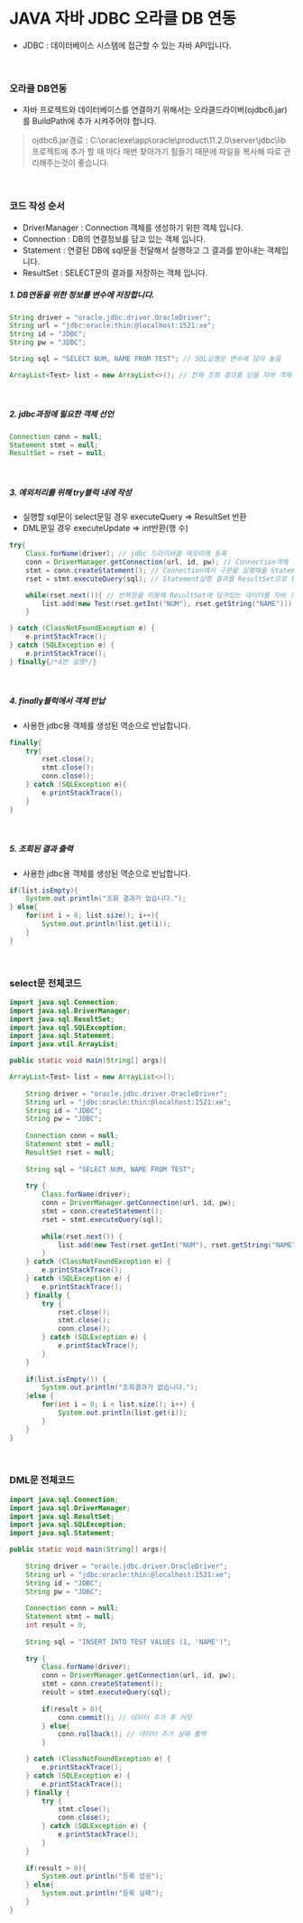 # JAVA 자바 JDBC 오라클 DB 연동
- JDBC : 데이터베이스 시스템에 접근할 수 있는 자바 API입니다.

<br>

### 오라클 DB연동
- 자바 프로젝트와 데이터베이스를 연결하기 위해서는 오라클드라이버(ojdbc6.jar)를 BuildPath에 추가 시켜주어야 합니다.

> ojdbc6.jar경로 : C:\oraclexe\app\oracle\product\11.2.0\server\jdbc\lib
> 프로젝트에 추가 할 때 마다 매번 찾아가기 힘들기 때문에 파일을 복사해 따로 관리해주는것이 좋습니다.

<br>

### 코드 작성 순서
- DriverManager : Connection 객체를 생성하기 위한 객체 입니다.
- Connection : DB의 연결정보를 담고 있는 객체 입니다.
- Statement : 연결된 DB에 sql문을 전달해서 실행하고 그 결과를 받아내는 객체입니다.
- ResultSet : SELECT문의 결과를 저장하는 객체 입니다.
##### 1. DB연동을 위한 정보를 변수에 저장합니다.
```java
String driver = "oracle.jdbc.driver.OracleDriver";
String url = "jdbc:oracle:thin:@localhost:1521:xe";
String id = "JDBC";
String pw = "JDBC";

String sql = "SELECT NUM, NAME FROM TEST"; // SQL실행문 변수에 담아 놓음

ArrayList<Test> list = new ArrayList<>(); // 전체 조회 결과를 담을 자바 객체
```

<br>

##### 2. jdbc과정에 필요한 객체 선언
```java
Connection conn = null;
Statement stmt = null;
ResultSet = rset = null;
```

<br>

##### 3. 예외처리를 위해 try블럭 내에 작성
- 실행할 sql문이 select문일 경우 executeQuery => ResultSet 반환
- DML문일 경우 executeUpdate => int반환(행 수)
```java
try{
    Class.forName(driver); // jdbc 드라이버를 메모리에 등록
    conn = DriverManager.getConnection(url, id, pw); // Connection객체 생성 DB연결
    stmt = conn.createStatement(); // Connection에서 구문을 실행해줄 Statement객체 생성
    rset = stmt.executeQuery(sql); // Statement실행 결과를 ResultSet으로 받아서 사용

    while(rset.next()){ // 반복문을 이용해 ResultSet에 담겨있는 데이터를 자바 객체에 옮김
        list.add(new Test(rset.getInt("NUM"), rset.getString("NAME")));
    }

} catch (ClassNotFoundException e) {
	e.printStackTrace();
} catch (SQLException e) {
	e.printStackTrace();
} finally{/*4번 설명*/}
```

<br>

##### 4. finally블럭에서 객체 반납
- 사용한 jdbc용 객체를 생성된 역순으로 반납합니다.
```java
finally{
    try{
        rset.close();
        stmt.close();
        conn.close();
    } catch (SQLException e){
        e.printStackTrace();
    }
}
```

<br>

##### 5. 조회된 결과 출력
- 사용한 jdbc용 객체를 생성된 역순으로 반납합니다.
```java
if(list.isEmpty){
    System.out.println("조회 결과가 없습니다.");
} else{
    for(int i = 0; list.size(); i++){
        System.out.println(list.get(i));
    }
}
```

<br>

### select문 전체코드
```java
import java.sql.Connection;
import java.sql.DriverManager;
import java.sql.ResultSet;
import java.sql.SQLException;
import java.sql.Statement;
import java.util.ArrayList;

public static void main(String[] args){

ArrayList<Test> list = new ArrayList<>();
		
	String driver = "oracle.jdbc.driver.OracleDriver";
	String url = "jdbc:oracle:thin:@localhost:1521:xe";
	String id = "JDBC";
	String pw = "JDBC";
		
	Connection conn = null;
	Statement stmt = null;
	ResultSet rset = null;
		
	String sql = "SELECT NUM, NAME FROM TEST";
		
	try {
		Class.forName(driver);
		conn = DriverManager.getConnection(url, id, pw);
		stmt = conn.createStatement();
		rset = stmt.executeQuery(sql);
			
		while(rset.next()) {
			list.add(new Test(rset.getInt("NUM"), rset.getString("NAME")));
		}
	} catch (ClassNotFoundException e) {
		e.printStackTrace();
	} catch (SQLException e) {
		e.printStackTrace();
	} finally {
		try {
			rset.close();
			stmt.close();
			conn.close();
		} catch (SQLException e) {
			e.printStackTrace();
		}
	}
		
	if(list.isEmpty()) {
		System.out.println("조회결과가 없습니다.");
	}else {
		for(int i = 0; i < list.size(); i++) {
			System.out.println(list.get(i));
		}
	}
}
```

<br>

### DML문 전체코드
```java
import java.sql.Connection;
import java.sql.DriverManager;
import java.sql.ResultSet;
import java.sql.SQLException;
import java.sql.Statement;

public static void main(String[] args){
		
	String driver = "oracle.jdbc.driver.OracleDriver";
	String url = "jdbc:oracle:thin:@localhost:1521:xe";
	String id = "JDBC";
	String pw = "JDBC";
		
	Connection conn = null;
	Statement stmt = null;
	int result = 0;
		
	String sql = "INSERT INTO TEST VALUES (1, 'NAME')";
		
	try {
		Class.forName(driver);
		conn = DriverManager.getConnection(url, id, pw);
		stmt = conn.createStatement();
		result = stmt.executeQuery(sql);
			
		if(result > 0){
			conn.commit(); // 데이터 추가 후 커밋
		} else{
			conn.rollback(); // 데이터 추가 실패 롤백
		}

	} catch (ClassNotFoundException e) {
		e.printStackTrace();
	} catch (SQLException e) {
		e.printStackTrace();
	} finally {
		try {
			stmt.close();
			conn.close();
		} catch (SQLException e) {
			e.printStackTrace();
		}
	}
		
	if(result > 0){
		System.out.println("등록 성공");
	} else{
		System.out.println("등록 실패");
	}
}
```